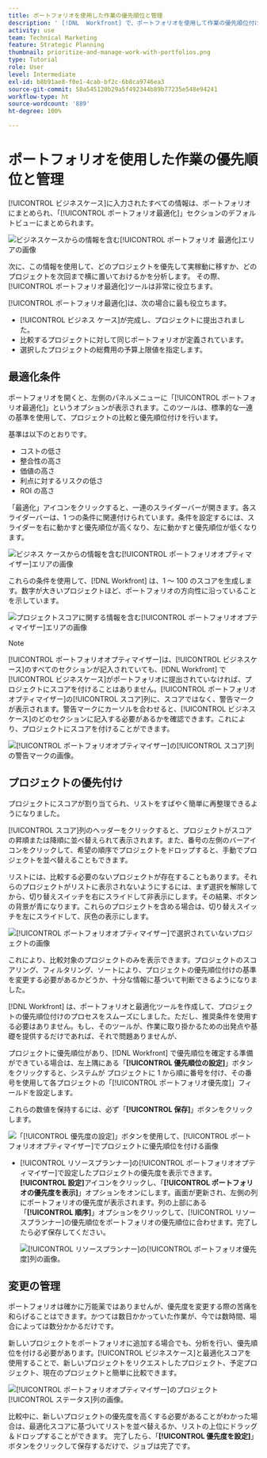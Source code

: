```yaml
---
title: ポートフォリオを使用した作業の優先順位と管理
description: ' [!DNL  Workfront] で、ポートフォリオを使用して作業の優先順位付けと管理を行う方法を説明します。'
activity: use
team: Technical Marketing
feature: Strategic Planning
thumbnail: prioritize-and-manage-work-with-portfolios.png
type: Tutorial
role: User
level: Intermediate
exl-id: b8b91ae8-f0e1-4cab-bf2c-6b8ca9746ea3
source-git-commit: 58a545120b29a5f492344b89b77235e548e94241
workflow-type: ht
source-wordcount: '889'
ht-degree: 100%

---
```


# ポートフォリオを使用した作業の優先順位と管理

[!UICONTROL ビジネスケース]に入力されたすべての情報は、ポートフォリオにまとめられ、「[!UICONTROL ポートフォリオ最適化]」セクションのデフォルトビューにまとめられます。

![ビジネスケースからの情報を含む[!UICONTROL ポートフォリオ 最適化]エリアの画像](assets/10-portfolio-management9.png)

次に、この情報を使用して、どのプロジェクトを優先して実稼動に移すか、どのプロジェクトを次回まで横に置いておけるかを分析します。 その際、[!UICONTROL ポートフォリオ最適化]ツールは非常に役立ちます。

[!UICONTROL ポートフォリオ最適化]は、次の場合に最も役立ちます。

* [!UICONTROL ビジネス ケース]が完成し、プロジェクトに提出されました。
* 比較するプロジェクトに対して同じポートフォリオが定義されています。
* 選択したプロジェクトの総費用の予算上限値を指定します。

## 最適化条件

ポートフォリオを開くと、左側のパネルメニューに「[!UICONTROL ポートフォリオ最適化]」というオプションが表示されます。このツールは、標準的な一連の基準を使用して、プロジェクトの比較と優先順位付けを行います。

基準は以下のとおりです。

* コストの低さ
* 整合性の高さ
* 価値の高さ
* 利点に対するリスクの低さ
* ROI の高さ

「最適化」アイコンをクリックすると、一連のスライダーバーが開きます。各スライダーバーは、1 つの条件に関連付けられています。条件を設定するには、スライダーを右に動かすと優先順位が高くなり、左に動かすと優先順位が低くなります。

![ビジネス ケースからの情報を含む[!UICONTROL ポートフォリオオプティマイザー]エリアの画像](assets/11-portfolio-management10.png)

これらの条件を使用して、[!DNL Workfront] は、1 ～ 100 のスコアを生成します。数字が大きいプロジェクトほど、ポートフォリオの方向性に沿っていることを示しています。

![プロジェクトスコアに関する情報を含む[!UICONTROL ポートフォリオオプティマイザー]エリアの画像](assets/12-portfolio-management14.png)

>[!NOTE]
>
>[!UICONTROL ポートフォリオオプティマイザー]は、[!UICONTROL ビジネスケース]のすべてのセクションが記入されていても、[!DNL Workfront] で[!UICONTROL ビジネスケース]がポートフォリオに提出されていなければ、プロジェクトにスコアを付けることはありません。[!UICONTROL ポートフォリオオプティマイザー]の[!UICONTROL スコア]列に、スコアではなく、警告マークが表示されます。警告マークにカーソルを合わせると、[!UICONTROL ビジネスケース]のどのセクションに記入する必要があるかを確認できます。これにより、プロジェクトにスコアを付けることができます。

![[!UICONTROL ポートフォリオオプティマイザー]の[!UICONTROL スコア]列の警告マークの画像。](assets/13-portfolio-management12.png)

## プロジェクトの優先付け

プロジェクトにスコアが割り当てられ、リストをすばやく簡単に再整理できるようになりました。

[!UICONTROL スコア]列のヘッダーをクリックすると、プロジェクトがスコアの昇順または降順に並べ替えられて表示されます。また、番号の左側のバーアイコンをクリックして、希望の順序でプロジェクトをドロップすると、手動でプロジェクトを並べ替えることもできます。

リストには、比較する必要のないプロジェクトが存在することもあります。それらのプロジェクトがリストに表示されないようにするには、まず選択を解除してから、切り替えスイッチを右にスライドして非表示にします。その結果、ボタンの背景が青になります。これらのプロジェクトを含める場合は、切り替えスイッチを左にスライドして、灰色の表示にします。

![[!UICONTROL ポートフォリオオプティマイザー]で選択されていないプロジェクトの画像](assets/14-portfolio-management13.png)

これにより、比較対象のプロジェクトのみを表示できます。プロジェクトのスコアリング、フィルタリング、ソートにより、プロジェクトの優先順位付けの基準を変更する必要があるかどうか、十分な情報に基づいて判断できるようになりました。

[!DNL Workfront] は、ポートフォリオと最適化ツールを作成して、プロジェクトの優先順位付けのプロセスをスムーズにしました。ただし、推奨条件を使用する必要はありません。もし、そのツールが、作業に取り掛かるための出発点や基礎を提供するだけであれば、それで問題ありませんが、

プロジェクトに優先順位があり、[!DNL Workfront] で優先順位を確定する準備ができている場合は、左上隅にある「**[!UICONTROL 優先順位の設定]**」ボタンをクリックすると、システムが プロジェクトに 1 から順に番号を付け、その番号を使用して各プロジェクトの「[!UICONTROL ポートフォリオ優先度]」フィールドを設定します。

これらの数値を保持するには、必ず「**[!UICONTROL 保存]**」ボタンをクリックします。

![「[!UICONTROL 優先度の設定]」ボタンを使用して、[!UICONTROL ポートフォリオオプティマイザー]でプロジェクトに優先順位を付ける画像](assets/15-portfolio-management15.png)

<!-- 
Pro-tips graphic
-->

* [!UICONTROL リソースプランナー]の[!UICONTROL ポートフォリオオプティマイザー]で設定したプロジェクトの優先度を表示できます。**[!UICONTROL 設定]**&#x200B;アイコンをクリックし、「**[!UICONTROL ポートフォリオの優先度を表示]**」オプションをオンにします。画面が更新され、左側の列にポートフォリオの優先度が表示されます。列の上部にある「**[!UICONTROL 順序]**」オプションをクリックして、[!UICONTROL リソースプランナー]の優先順位をポートフォリオの優先順位に合わせます。完了したら必ず保存してください。

   ![[!UICONTROL リソースプランナー]の[!UICONTROL ポートフォリオ優先度]列の画像。](assets/16-portfolio-management17.png)

## 変更の管理

ポートフォリオは確かに万能薬ではありませんが、優先度を変更する際の苦痛を和らげることはできます。かつては数日かかっていた作業が、今では数時間、場合によっては数分かかるだけです。

新しいプロジェクトをポートフォリオに追加する場合でも、分析を行い、優先順位を付ける必要があります。[!UICONTROL ビジネスケース]と最適化スコアを使用することで、新しいプロジェクトをリクエストしたプロジェクト、予定プロジェクト、現在のプロジェクトと簡単に比較できます。

![[!UICONTROL ポートフォリオオプティマイザー]のプロジェクト[!UICONTROL ステータス]列の画像。](assets/17-project-management16.png)

比較中に、新しいプロジェクトの優先度を高くする必要があることがわかった場合は、最適化スコアに基づいてリストを並べ替えるか、リストの上位にドラッグ＆ドロップすることができます。 完了したら、「**[!UICONTROL 優先度を設定]**」ボタンをクリックして保存するだけで、ジョブは完了です。

<!-- Learn more graphic and documentation article links

* Portfolio Optimizer overview 
* Optimize projects in the Portfolio Optimizer 
* Overview of the Portfolio Optimizer score 
* Prioritizing projects in the Portfolio Optimizer

-->
